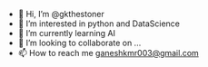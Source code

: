 - 👋 Hi, I’m @gkthestoner
- 👀 I’m interested in python and DataScience
- 🌱 I’m currently learning AI
- 💞️ I’m looking to collaborate on ...
- 📫 How to reach me ganeshkmr003@gmail.com

<!---
gkthestoner/gkthestoner is a ✨ special ✨ repository because its `README.md` (this file) appears on your GitHub profile.
You can click the Preview link to take a look at your changes.
--->
